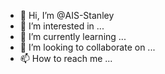 - 👋 Hi, I’m @AIS-Stanley
- 👀 I’m interested in ...
- 🌱 I’m currently learning ...
- 💞️ I’m looking to collaborate on ...
- 📫 How to reach me ...

<!---
AIS-Stanley/AIS-Stanley is a ✨ special ✨ repository because its `README.md` (this file) appears on your GitHub profile.
You can click the Preview link to take a look at your changes.
--->
